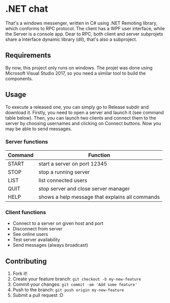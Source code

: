# .NET chat

That's a windows messenger, written in C# using .NET Remoting library, which conforms to RPC protocol.
The client has a WPF user interface, while the Server is a console app.
Dear to RPC, both client and server subprojets share a Interface dynamic library (dll), that's also a subproject.

## Requirements

By now, this project only runs on windows.
The projet was done using Microsoft Visual Studio 2017, so you need a similar tool to build the components.

## Usage

To execute a released one, you can simply go to Release subdir and download it.
Firstly, you need to open a server and launch it (see command table below).
Then, you can launch two clients and connect them to the server by choosing usernames and clicking on Connect buttons.
Now you may be able to send messages.

### Server functions

| Command | Function |
| ------ | ------ |
| START | start a server on port 12345 |
| STOP | stop a running server |
| LIST | list connected users |
| QUIT | stop server and close server manager |
| HELP | shows a help message that explains all commands |

### Client functions

* Connect to a server on given host and port
* Disconnect from server
* See online users
* Test server availability
* Send messages (always broadcast)


## Contributing

1. Fork it!
2. Create your feature branch: `git checkout -b my-new-feature`
3. Commit your changes: `git commit -am 'Add some feature'`
4. Push to the branch: `git push origin my-new-feature`
5. Submit a pull request :D
